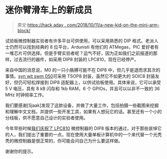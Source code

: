 # 迷你臂滑车上的新成员

> 原文:[https://hack aday . com/2018/10/11/a-new-kid-on-the-mini-arm-block/](https://hackaday.com/2018/10/11/a-new-kid-on-the-mini-arm-block/)

试验板微控制器实验者有许多平台可供使用，可以采用熟悉的 DIP 格式。老派人士仍然可以找到经典的 8 位平台，Ardunisti 有他们的 ATMegas，PIC 爱好者有一堆芯片可供选择。但是手臂实验者呢？运气不好，因为正如我们之前报道的那样，过去流行的器件，如采用 DIP8 封装的 LPC810，现在已经停产。

来自中国的消息说，M0 的一只小胳膊可能不在 DIP8 中，但几乎是退而求其次的事情。[syn wit swm 050](http://smdprutser.nl/blog/the-arm-chip-that-wont-cost-an-arm-and-a-leg/)可采用 TSOP8 封装，虽然它不如更大的 SOIC8 封装友好，但仍可轻松焊接到 DIP8 适配器上，以供试验板使用。具体来说，它可以承受 5 V 电压，具有 8 kB 闪存和 1kb RAM，6 个 GPIOs，并且可以以非不一致的 36 MHz 时钟频率工作。

我们要感谢[Sjaak]发现了这款设备，并做了大量工作，包括拍摄一些截图来挖掘和理解中文文档，并提供一些开发工具，如果有人想玩它的话。甚至还有一个小的分线板，供不愿意自己设计的实验者使用。

今年早些时候[我们庆祝了 LPC810](https://hackaday.com/2018/04/15/rip-dip-arm/) 微控制器的 DIP8 版本的通过，对于那些哀悼它的人，我们提出了重要的一点。现在使用大量单板计算机中的一个来代替一个光秃秃的微控制器是很正常的，你可能会问自己为什么要这样做。

谢谢你的提示。
